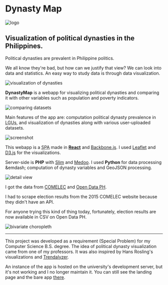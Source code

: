 <!--{
	"template": "work",
	"data": "projects_byid.dynastymap"
}-->


# Dynasty Map

<p class="center">
	<img class="media-plain" src="../img/dynastymap_logo.png" alt="logo"/>
</p>

## Visualization of political dynasties in the Philippines.

Political dynasties are prevalent in Philippine politics.

We all know they're bad, but how can we justify that view? We can look into data and statistics. An easy way to study data is through data visualization.

![visualization of dynasties](../img/dynastymap_tags.png)

**DynastyMap** is a webapp for visualizing political dynasties and comparing it with other variables such as population and poverty indicators.

![comparing datasets](../img/dynastymap_compare.png)

Main features of the app are: computation political dynasty prevalence in <abbr title="Local Government Units">LGUs</abbr>, and visualization of dynasties along with various user-uploaded datasets.

<span class="bleed">![screenshot](../img/dynastymap_1.jpg)</span>

This webapp is a <abbr title="single-page application">SPA</abbr> made in [**React**](https://reactjs.org) and [Backbone.js](http://backbonejs.org). I used [Leaflet](https://leafletjs.com) and [D3.js](https://d3js.org/) for the visualizations.

Server-side is **PHP** with [Slim](https://www.slimframework.com) and [Medoo](https://medoo.in). I used **Python** for data processing &emdash; computation of dynasty variables and GeoJSON processing.

<span class="bleed">![detail view](../img/dynastymap_2.jpg)</span>

I got the data from [COMELEC](https://www.comelec.gov.ph) and [Open Data PH](https://www.gov.ph/data).

I had to scrape election results from the 2015 COMELEC website because they didn't have an API.

For anyone trying this kind of thing today, fortunately, election results are now available in CSV on Open Data PH.

![bivariate choropleth](../img/dynastymap_biv.jpg)

---

This project was developed as a requirement (Special Problem) for my Computer Science B.S. degree. The idea of political dynasty visualization came from one of my professors. It was also inspired by Hans Rosling's visualizations and [Trendalyzer](https://www.gapminder.org/tools).

An instance of the app is hosted on the university's development server, but it's not working and I no longer maintain it. You can still see the landing page and the bare app [there](http://agila.upm.edu.ph/~lgrada/dynavis).
